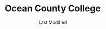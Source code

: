 ---
layout: location-page
date: Last Modified
description: "Local COVID-19 testing is available at Ocean County College in Toms River, New Jersey, USA."
permalink: "locations/new-jersey/toms-river/ocean-county-college/"
tags:
  - locations
  - new-jersey
title: Ocean County College
uniqueName: ocean-county-college
state: New Jersey
stateAbbr: NJ
hood: "Ocean County"
address: "1 College Drive"
city: "Toms River"
zip: "08754"
zipsNearby: "07981 07999 08888 08889 07095 10001 10002 10003 10004 10005 10006 10007 10008 10009 10010 10011 10012 10013 10014 10016 10017 10018 10019 10020 10021 10022 10023 10024 10025 10026 10027 10028 10029 10030 10031 10032 10033 10034 08801 07001 08803 07920 07939 07002 07921 07922 07924 07003 08805 08807 07926 07006 07007 07008 07927 07928 07010 08809 07016 08810 08812 08816 07936 07017 07018 07019 07020 08817 08818 08820 08837 08899 07201 07202 07203 07204 07205 07206 07207 07208 07021 07022 07023 07931 08821 08822 07932 08823 08825 07027 07933 07934 07028 07935 07029 08828 08829 08844 07030 08830 08831 07097 07302 07303 07304 07305 07306 07307 07308 07310 07311 07395 07399 07031 07032 07099 08832 08824 07033 08833 07938 07036 07643 07039 07940 08835 07040 08836 07945 08840 08846 07041 07946 08850 08852 07042 07043 07044 07960 07961 07962 07963 08853 07101 07102 07103 07104 07105 07106 07107 07108 07109 07110 07111 07112 07114 07175 07184 07188 07189 07191 07192 07193 07195 07198 07199 08901 08902 08903 08904 08905 08906 08933 08989 07974 07976 07047 08857 08858 07050 07051 07052 08859 07977 08861 08862 08863 08854 08855 08867 07059 07060 07061 07062 07063 07069 07978 07064 07979 08868 07065 07066 07067 08869 08870 07657 07068 07070 07071 07072 07073 07074 08871 08872 07076 07094 07096 07077 07078 08873 08875 08890 08876 08879 08880 07079 07080 08882 08884 07081 08885 07980 07901 07902 08887 07083 07086 07087 07088 07090 07091 07092 07093 10035 10036 10037 10038 10039 10040 10041 10043 10044 10045 10055 10060 10065 10069 10075 10080 10081 10087 10090 10095 10101 10102 10103 10104 10105 10106 10107 10108 10109 10110 10111 10112 10113 10114 10115 10116 10117 10118 10119 10120 10121 10122 10123 10124 10125 10126 10128 10129 10130 10131 10132 10133 10138 10150 10151 10152 10153 10154 10155 10156 10157 10158 10159 10160 10161 10162 10163 10164 10165 10166 10167 10168 10169 10170 10171 10172 10173 10174 10175 10176 10177 10178 10179 10185 10199 10203 10211 10212 10213 10242 10249 10256 10257 10258 10259 10260 10261 10265 10268 10269 10270 10271 10272 10273 10274 10275 10276 10277 10278 10279 10280 10281 10282 10285 10286 10292 11201 11202 11203 11204 11205 11206 11207 11208 11209 11210 11211 11212 11213 11214 11215 11216 11217 11218 11219 11220 11221 11222 11223 11224 11225 11226 11228 11229 11230 11231 11232 11233 11234 11235 11236 11237 11238 11239 11241 11242 11243 11245 11247 11249 11251 11252 11256 11096 11690 11691 11692 11693 11694 11695 11697 11001 11002 11003 11004 11005 11351 11352 11354 11355 11356 11357 11358 11359 11360 11361 11362 11363 11364 11365 11366 11367 11368 11369 11370 11371 11372 11373 11374 11375 11377 11378 11379 11380 11381 11385 11386 11390 11010 11405 11411 11412 11413 11414 11415 11416 11417 11418 11419 11420 11421 11422 11423 11424 11425 11426 11427 11428 11429 11430 11431 11432 11433 11434 11435 11436 11439 11451 11499 11101 11102 11103 11104 11105 11106 11109 11120 11040 11042 10301 10302 10303 10304 10305 10306 10307 10308 10309 10310 10311 10312 10313 10314 11509 11510 11710 11516 11518 11520 11530 11531 11535 11599 11549 11550 11551 11557 11558 11559 11561 11563 11565 11758 11566 11501 11569 11570 11571 11572 11575 11783 11553 11555 11556 11580 11581 11582 11793 11552 11598 08201 08205 07710 07711 08501 08720 07712 08004 08401 08402 08403 08404 08405 08406 07716 07717 08005 08006 08007 08721 08008 08722 07718 08502 07715 07719 08009 08010 08011 08012 08504 08505 07720 08723 08724 08730 08203 08015 08310 08016 08101 08102 08103 08104 08105 08106 08107 08108 08109 08110 08018 08019 08002 08003 08034 08020 08510 08526 08312 08021 07721 08213 07722 08022 08511 08512 08514 08515 07723 08214 08316 08317 07724 07799 08215 08318 08217 07726 08319 08025 07727 08518 08731 08322 07728 08026 08027 08028 08029 08030 08032 08033 08035 08036 08037 07730 07732 08520 07733 08525 07731 08732 08527 08041 08042 07734 07735 08528 08043 08733 08759 08701 08530 08326 08734 08735 08045 08220 07737 07738 08221 07739 07740 08048 08049 08328 08050 08736 08738 08051 08052 07746 08053 08223 07747 08330 08055 08056 07748 08332 08340 08341 08342 07750 08343 08057 07751 08059 08060 08054 08061 08062 08063 07752 07753 07754 08533 08344 08224 08064 08346 08347 08739 08225 07755 08226 08740 07756 07757 08230 08231 08065 08066 08068 08534 08535 08741 08071 08536 08232 08234 08742 08240 08348 07758 08241 08540 08541 08542 08543 08544 08550 08073 07701 07702 07703 07704 07709 08350 08074 08551 08075 08076 08077 08553 08554 08555 08556 08352 07760 08078 08750 08243 08751 08752 08557 08080 08081 08558 08083 08244 08031 08099 07762 08559 08084 08248 08085 07763 08086 08560 08753 08754 08755 08756 08757 08601 08602 08603 08604 08605 08606 08607 08608 08609 08610 08611 08618 08619 08620 08625 08628 08629 08638 08640 08641 08645 08646 08647 08648 08650 08666 08690 08691 08695 08250 08087 08088 08360 08361 08362 08758 08089 08090 08091 08092 07764 08093 07765 08094 08046 08561 08095 08270 08096 08097 08562 19001 19002 19003 19004 18910 19020 19021 19422 19424 19007 19008 19009 19010 18912 18913 18914 19012 19022 19018 18915 19428 19429 18916 19023 18901 18902 18933 19026 18917 19027 18920 19029 19030 19031 19032 19033 18922 19025 19034 19048 19049 18923 18925 18926 19035 19036 19038 19437 19040 19041 18927 18928 19043 19098 19044 19006 18929 19046 19444 18931 19047 19053 19446 19050 19054 19055 19056 19057 19058 18932 18934 19064 19066 18936 19067 19070 19072 18938 18940 19401 19403 19404 19436 19454 19455 19477 19074 19075 18943 19019 19092 19093 19099 19101 19102 19103 19104 19105 19106 19107 19108 19109 19110 19111 19112 19113 19114 19115 19116 19118 19119 19120 19121 19122 19123 19124 19125 19126 19127 19128 19129 19130 19131 19132 19133 19134 19135 19136 19137 19138 19139 19140 19141 19142 19143 19144 19145 19146 19147 19148 19149 19150 19151 19152 19153 19154 19155 19160 19161 19162 19170 19171 19172 19173 19175 19176 19177 19178 19179 19181 19182 19183 19184 19185 19187 19188 19190 19191 19192 19193 19194 19195 19196 19197 19244 19255 18946 18947 18949 19462 18950 19076 19078 18956 19079 18963 18954 18966 19081 19082 19083 18974 18991 18976 18977 19486 19090 19094 18980 19095 19096 07182 07194 07309 07983 08922 08988 10015 10046 10047 10048 10072 10079 10082 10094 10096 10098 10099 10149 10184 10196 10197 11041 11043 11044 11099 11240 11244 11248 11254 11255 11536" 
mapUrl: "http://maps.apple.com/?q=Ocean+County+College&address=1+College+Drive,Toms+River,New+Jersey,08754"
locationType: Drive-thru
phone: "800-342-9738"
website: "https://ochd.simplybook.me/v2/#"
onlineBooking: true
closed: undefined
closedUpdate: April 20th, 2020
notes: "By appointment only. Requires doctor's referral. Local residents only."
days: Contact for hours of operation.
ctaMessage: Schedule a test
ctaUrl: "https://ochd.simplybook.me/v2/#"
---